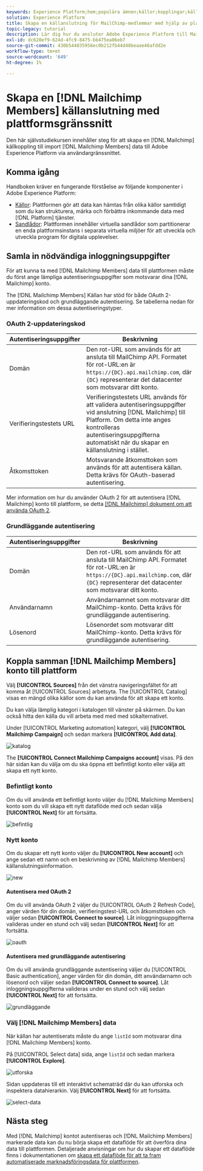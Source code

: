 ```yaml
---
keywords: Experience Platform;hem;populära ämnen;källor;kopplingar;källkopplingar;källor sdk;sdk;SDK
solution: Experience Platform
title: Skapa en källanslutning för MailChimp-medlemmar med hjälp av plattformsgränssnittet
topic-legacy: tutorial
description: Lär dig hur du ansluter Adobe Experience Platform till MailChimp-medlemmar med hjälp av plattformsgränssnittet.
exl-id: dc620ef9-624d-4fc9-8475-bb475ea86eb7
source-git-commit: 430b544835956ec0b212fb44d48beaae46afdd2e
workflow-type: tm+mt
source-wordcount: '649'
ht-degree: 1%

---
```


# Skapa en [!DNL Mailchimp Members] källanslutning med plattformsgränssnitt

Den här självstudiekursen innehåller steg för att skapa en [!DNL Mailchimp] källkoppling till import [!DNL Mailchimp Members] data till Adobe Experience Platform via användargränssnittet.

## Komma igång

Handboken kräver en fungerande förståelse av följande komponenter i Adobe Experience Platform:

* [Källor](../../../../home.md): Plattformen gör att data kan hämtas från olika källor samtidigt som du kan strukturera, märka och förbättra inkommande data med [!DNL Platform] tjänster.
* [Sandlådor](../../../../../sandboxes/home.md): Plattformen innehåller virtuella sandlådor som partitionerar en enda plattformsinstans i separata virtuella miljöer för att utveckla och utveckla program för digitala upplevelser.

## Samla in nödvändiga inloggningsuppgifter

För att kunna ta med [!DNL Mailchimp Members] data till plattformen måste du först ange lämpliga autentiseringsuppgifter som motsvarar dina [!DNL Mailchimp] konto.

The [!DNL Mailchimp Members] Källan har stöd för både OAuth 2-uppdateringskod och grundläggande autentisering. Se tabellerna nedan för mer information om dessa autentiseringstyper.

### OAuth 2-uppdateringskod

| Autentiseringsuppgifter | Beskrivning |
| --- | --- |
| Domän | Den rot-URL som används för att ansluta till MailChimp API. Formatet för rot-URL:en är `https://{DC}.api.mailchimp.com`, där `{DC}` representerar det datacenter som motsvarar ditt konto. |
| Verifieringstestets URL | Verifieringstestets URL används för att validera autentiseringsuppgifter vid anslutning [!DNL Mailchimp] till Platform. Om detta inte anges kontrolleras autentiseringsuppgifterna automatiskt när du skapar en källanslutning i stället. |
| Åtkomsttoken | Motsvarande åtkomsttoken som används för att autentisera källan. Detta krävs för OAuth-baserad autentisering. |

Mer information om hur du använder OAuth 2 för att autentisera [!DNL Mailchimp] konto till plattform, se detta [[!DNL Mailchimp] dokument om att använda OAuth 2](https://mailchimp.com/developer/marketing/guides/access-user-data-oauth-2/).

### Grundläggande autentisering

| Autentiseringsuppgifter | Beskrivning |
| --- | --- |
| Domän | Den rot-URL som används för att ansluta till MailChimp API. Formatet för rot-URL:en är `https://{DC}.api.mailchimp.com`, där `{DC}` representerar det datacenter som motsvarar ditt konto. |
| Användarnamn | Användarnamnet som motsvarar ditt MailChimp-konto. Detta krävs för grundläggande autentisering. |
| Lösenord | Lösenordet som motsvarar ditt MailChimp-konto. Detta krävs för grundläggande autentisering. |

## Koppla samman [!DNL Mailchimp Members] konto till plattform

Välj **[!UICONTROL Sources]** från det vänstra navigeringsfältet för att komma åt [!UICONTROL Sources] arbetsyta. The [!UICONTROL Catalog] visas en mängd olika källor som du kan använda för att skapa ett konto.

Du kan välja lämplig kategori i katalogen till vänster på skärmen. Du kan också hitta den källa du vill arbeta med med med sökalternativet.

Under [!UICONTROL Marketing automation] kategori, välj **[!UICONTROL Mailchimp Campaign]** och sedan markera **[!UICONTROL Add data]**.

![katalog](../../../../images/tutorials/create/mailchimp-members/catalog.png)

The **[!UICONTROL Connect Mailchimp Campaigns account]** visas. På den här sidan kan du välja om du ska öppna ett befintligt konto eller välja att skapa ett nytt konto.

### Befintligt konto

Om du vill använda ett befintligt konto väljer du [!DNL Mailchimp Members] konto som du vill skapa ett nytt dataflöde med och sedan välja **[!UICONTROL Next]** för att fortsätta.

![befintlig](../../../../images/tutorials/create/mailchimp-members/existing.png)

### Nytt konto

Om du skapar ett nytt konto väljer du **[!UICONTROL New account]** och ange sedan ett namn och en beskrivning av [!DNL Mailchimp Members] källanslutningsinformation.

![new](../../../../images/tutorials/create/mailchimp-members/new.png)


#### Autentisera med OAuth 2

Om du vill använda OAuth 2 väljer du [!UICONTROL OAuth 2 Refresh Code], anger värden för din domän, verifieringstest-URL och åtkomsttoken och väljer sedan **[!UICONTROL Connect to source]**. Låt inloggningsuppgifterna valideras under en stund och välj sedan **[!UICONTROL Next]** för att fortsätta.

![oauth](../../../../images/tutorials/create/mailchimp-members/oauth.png)

#### Autentisera med grundläggande autentisering

Om du vill använda grundläggande autentisering väljer du [!UICONTROL Basic authentication], anger värden för din domän, ditt användarnamn och lösenord och väljer sedan **[!UICONTROL Connect to source]**. Låt inloggningsuppgifterna valideras under en stund och välj sedan **[!UICONTROL Next]** för att fortsätta.

![grundläggande](../../../../images/tutorials/create/mailchimp-members/basic.png)

### Välj [!DNL Mailchimp Members] data

När källan har autentiserats måste du ange `listId` som motsvarar dina [!DNL Mailchimp Members] konto.

På [!UICONTROL Select data] sida, ange `listId` och sedan markera **[!UICONTROL Explore]**.

![utforska](../../../../images/tutorials/create/mailchimp-members/explore.png)

Sidan uppdateras till ett interaktivt schematräd där du kan utforska och inspektera datahierarkin. Välj **[!UICONTROL Next]** för att fortsätta.

![select-data](../../../../images/tutorials/create/mailchimp-members/select-data.png)

## Nästa steg

Med [!DNL Mailchimp] kontot autentiseras och [!DNL Mailchimp Members] markerade data kan du nu börja skapa ett dataflöde för att överföra dina data till plattformen. Detaljerade anvisningar om hur du skapar ett dataflöde finns i dokumentationen om [skapa ett dataflöde för att ta fram automatiserade marknadsföringsdata för plattformen](../../dataflow/marketing-automation.md).
